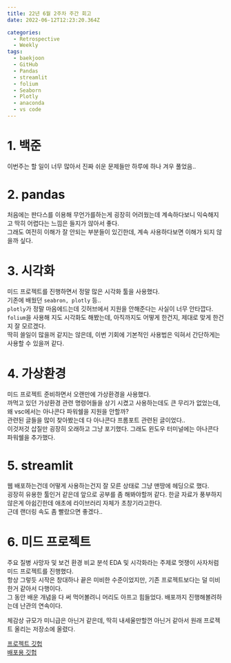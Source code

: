 ```yaml
---
title: 22년 6월 2주차 주간 회고
date: 2022-06-12T12:23:20.364Z

categories:
  - Retrospective
  - Weekly
tags:
  - baekjoon
  - GitHub
  - Pandas
  - streamlit
  - folium
  - Seaborn
  - Plotly
  - anaconda
  - vs code
---
```


# 1. 백준
이번주는 할 일이 너무 많아서 진짜 쉬운 문제들만 하루에 하나 겨우 풀었음..

# 2. pandas
처음에는 판다스를 이용해 무언가를하는게 굉장히 어려웠는데 계속하다보니 익숙해지고 딱히 어렵다는 느낌은 들지가 않아서 좋다.  
그래도 여전히 이해가 잘 안되는 부분들이 있긴한데, 계속 사용하다보면 이해가 되지 않을까 싶다.

# 3. 시각화
미드 프로젝트를 진행하면서 정말 많은 시각화 툴을 사용했다.  
기존에 배웠던 `seabron, plotly` 등..  
`plotly`가 정말 마음에드는데 깃허브에서 지원을 안해준다는 사실이 너무 안타깝다.
`folium`을 사용해 지도 시각화도 해봤는데, 아직까지도 어떻게 한건지, 제대로 맞게 한건지 잘 모르겠다.  
딱히 쓸일이 많을꺼 같지는 않은데, 이번 기회에 기본적인 사용법은 익혀서 간단하게는 사용할 수 있을꺼 같다.

# 4. 가상환경
미드 프로젝트 준비하면서 오랜만에 가상환경을 사용했다.  
까먹고 있던 가상환경 관련 명령어들을 상기 시켰고 사용하는데도 큰 무리가 없었는데, 왜 vsc에서는 아나콘다 파워쉘을 지원을 안할까?  
관련된 글들을 많이 찾아봤는데 다 아나콘다 프롬포트 관련된 글이었다..  
이것저것 삽질만 굉장히 오래하고 그냥 포기했다. 그래도 윈도우 터미널에는 아나콘다 파워쉘을 추가했다.

# 5. streamlit
웹 배포하는건데 어떻게 사용하는건지 잘 모른 상태로 그냥 맨땅에 헤딩으로 했다.  
굉장히 유용한 툴인거 같은데 앞으로 공부를 좀 해봐야할꺼 같다. 한글 자료가 풍부하지 않은게 아쉽긴한데 애초에 라이브러리 자체가 초창기라고한다.  
근데 랜더링 속도 좀 빨랐으면 좋겠다..

# 6. 미드 프로젝트
주요 질병 사망자 및 보건 환경 비교 분석 EDA 및 시각화라는 주제로 멋쟁이 사자처럼 미드 프로젝트를 진행했다.  
항상 그렇듯 시작은 창대하나 끝은 미비한 수준이었지만, 기존 프로젝트보다는 덜 미비한거 같아서 다행이다.  
그 동안 배운 개념을 다 써 먹어볼려니 머리도 아프고 힘들었다. 배포까지 진행해볼려하는데 난관의 연속이다.  

체감상 규모가 미니급은 아닌거 같은데, 딱히 내세울만할껀 아닌거 같아서 원래 프로젝트 올리는 저장소에 올렸다.

[프로젝트 깃헙](https://github.com/nuyhc/Mini_Project/tree/main/8.%20CAoMDDaHE)  
[배포용 깃헙](https://github.com/nuyhc/CAoMDDaHE)
